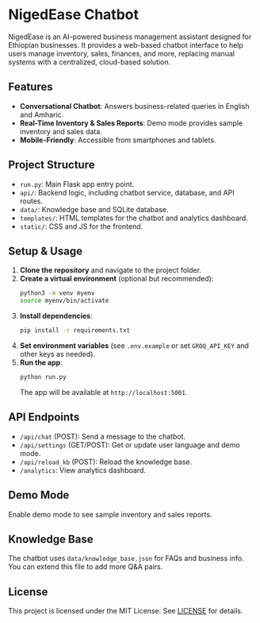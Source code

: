 # NigedEase Chatbot

NigedEase is an AI-powered business management assistant designed for Ethiopian businesses. It provides a web-based chatbot interface to help users manage inventory, sales, finances, and more, replacing manual systems with a centralized, cloud-based solution.

## Features
- **Conversational Chatbot**: Answers business-related queries in English and Amharic.
- **Real-Time Inventory & Sales Reports**: Demo mode provides sample inventory and sales data.
- **Mobile-Friendly**: Accessible from smartphones and tablets.

## Project Structure
- `run.py`: Main Flask app entry point.
- `api/`: Backend logic, including chatbot service, database, and API routes.
- `data/`: Knowledge base and SQLite database.
- `templates/`: HTML templates for the chatbot and analytics dashboard.
- `static/`: CSS and JS for the frontend.

## Setup & Usage
1. **Clone the repository** and navigate to the project folder.
2. **Create a virtual environment** (optional but recommended):
   ```bash
   python3 -m venv myenv
   source myenv/bin/activate
   ```
3. **Install dependencies**:
   ```bash
   pip install -r requirements.txt
   ```
4. **Set environment variables** (see `.env.example` or set `GROQ_API_KEY` and other keys as needed).
5. **Run the app**:
   ```bash
   python run.py
   ```
   The app will be available at `http://localhost:5001`.

## API Endpoints
- `/api/chat` (POST): Send a message to the chatbot.
- `/api/settings` (GET/POST): Get or update user language and demo mode.
- `/api/reload_kb` (POST): Reload the knowledge base.
- `/analytics`: View analytics dashboard.

## Demo Mode
Enable demo mode to see sample inventory and sales reports.

## Knowledge Base
The chatbot uses `data/knowledge_base.json` for FAQs and business info. You can extend this file to add more Q&A pairs.

## License
This project is licensed under the MIT License. See [LICENSE](LICENSE) for details.

